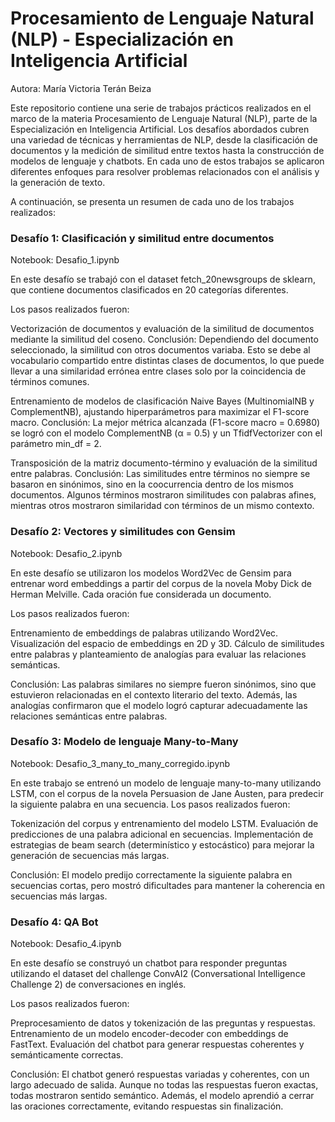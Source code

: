 # Procesamiento de Lenguaje Natural (NLP) - Especialización en Inteligencia Artificial
Autora: María Victoria Terán Beiza

Este repositorio contiene una serie de trabajos prácticos realizados en el marco de la materia Procesamiento de Lenguaje Natural (NLP), parte de la Especialización en Inteligencia Artificial. Los desafíos abordados cubren una variedad de técnicas y herramientas de NLP, desde la clasificación de documentos y la medición de similitud entre textos hasta la construcción de modelos de lenguaje y chatbots. En cada uno de estos trabajos se aplicaron diferentes enfoques para resolver problemas relacionados con el análisis y la generación de texto.

A continuación, se presenta un resumen de cada uno de los trabajos realizados:

### Desafío 1: Clasificación y similitud entre documentos
Notebook: Desafio_1.ipynb

En este desafío se trabajó con el dataset fetch_20newsgroups de sklearn, que contiene documentos clasificados en 20 categorías diferentes. 

Los pasos realizados fueron:

Vectorización de documentos y evaluación de la similitud de documentos mediante la similitud del coseno.
Conclusión: Dependiendo del documento seleccionado, la similitud con otros documentos variaba. Esto se debe al vocabulario compartido entre distintas clases de documentos, lo que puede llevar a una similaridad errónea entre clases solo por la coincidencia de términos comunes.

Entrenamiento de modelos de clasificación Naive Bayes (MultinomialNB y ComplementNB), ajustando hiperparámetros para maximizar el F1-score macro.
Conclusión: La mejor métrica alcanzada (F1-score macro = 0.6980) se logró con el modelo ComplementNB (α = 0.5) y un TfidfVectorizer con el parámetro min_df = 2.

Transposición de la matriz documento-término y evaluación de la similitud entre palabras.
Conclusión: Las similitudes entre términos no siempre se basaron en sinónimos, sino en la coocurrencia dentro de los mismos documentos. Algunos términos mostraron similitudes con palabras afines, mientras otros mostraron similaridad con términos de un mismo contexto.

### Desafío 2: Vectores y similitudes con Gensim
Notebook: Desafio_2.ipynb

En este desafío se utilizaron los modelos Word2Vec de Gensim para entrenar word embeddings a partir del corpus de la novela Moby Dick de Herman Melville. Cada oración fue considerada un documento. 

Los pasos realizados fueron:

Entrenamiento de embeddings de palabras utilizando Word2Vec.
Visualización del espacio de embeddings en 2D y 3D.
Cálculo de similitudes entre palabras y planteamiento de analogías para evaluar las relaciones semánticas.

Conclusión: Las palabras similares no siempre fueron sinónimos, sino que estuvieron relacionadas en el contexto literario del texto. Además, las analogías confirmaron que el modelo logró capturar adecuadamente las relaciones semánticas entre palabras.

### Desafío 3: Modelo de lenguaje Many-to-Many
Notebook: Desafio_3_many_to_many_corregido.ipynb

En este trabajo se entrenó un modelo de lenguaje many-to-many utilizando LSTM, con el corpus de la novela Persuasion de Jane Austen, para predecir la siguiente palabra en una secuencia. Los pasos realizados fueron:

Tokenización del corpus y entrenamiento del modelo LSTM.
Evaluación de predicciones de una palabra adicional en secuencias.
Implementación de estrategias de beam search (determinístico y estocástico) para mejorar la generación de secuencias más largas.

Conclusión: El modelo predijo correctamente la siguiente palabra en secuencias cortas, pero mostró dificultades para mantener la coherencia en secuencias más largas. 

### Desafío 4: QA Bot
Notebook: Desafio_4.ipynb

En este desafío se construyó un chatbot para responder preguntas utilizando el dataset del challenge ConvAI2 (Conversational Intelligence Challenge 2) de conversaciones en inglés. 

Los pasos realizados fueron:

Preprocesamiento de datos y tokenización de las preguntas y respuestas.
Entrenamiento de un modelo encoder-decoder con embeddings de FastText.
Evaluación del chatbot para generar respuestas coherentes y semánticamente correctas.

Conclusión: El chatbot generó respuestas variadas y coherentes, con un largo adecuado de salida. Aunque no todas las respuestas fueron exactas, todas mostraron sentido semántico. Además, el modelo aprendió a cerrar las oraciones correctamente, evitando respuestas sin finalización.
